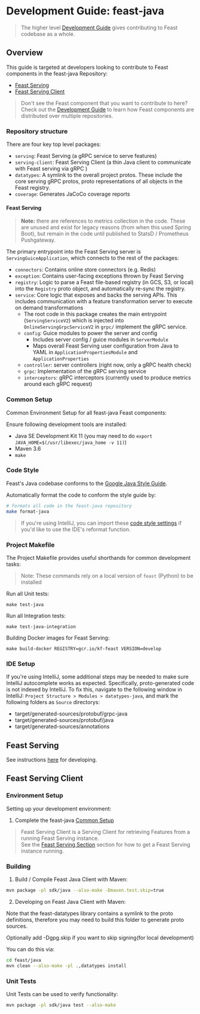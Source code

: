 # Development Guide: feast-java
> The higher level [Development Guide](https://docs.feast.dev/v/master/project/development-guide)
> gives contributing to Feast codebase as a whole.

## Overview
This guide is targeted at developers looking to contribute to Feast components in
the feast-java Repository:
- [Feast Serving](#feast-serving)
- [Feast Serving Client](#feast-serving-client)

> Don't see the Feast component that you want to contribute to here?  
> Check out the [Development Guide](https://docs.feast.dev/v/master/project/development-guide)
> to learn how Feast components are distributed over multiple repositories.

### Repository structure
There are four key top level packages:
- `serving`: Feast Serving (a gRPC service to serve features)
- `serving-client`: Feast Serving Client (a thin Java client to communicate with Feast serving via gRPC )
- `datatypes`: A symlink to the overall project protos. These include the core serving gRPC protos, proto representations of all objects in the Feast registry.
- `coverage`: Generates JaCoCo coverage reports

#### Feast Serving
> **Note:** there are references to metrics collection in the code. These are unused and exist for legacy reasons (from when this used Spring Boot), but remain in the code until published to StatsD / Prometheus Pushgateway.

The primary entrypoint into the Feast Serving server is `ServingGuiceApplication`, which connects to the rest of the packages:
- `connectors`: Contains online store connectors (e.g. Redis)
- `exception`: Contains user-facing exceptions thrown by Feast Serving
- `registry`: Logic to parse a Feast file-based registry (in GCS, S3, or local) into the `Registry` proto object, and automatically re-sync the registry. 
- `service`: Core logic that exposes and backs the serving APIs. This includes communication with a feature transformation server to execute on demand transformations
  - The root code in this package creates the main entrypoint (`ServingServiceV2`) which is injected into `OnlineServingGrpcServiceV2` in `grpc/` implement the gRPC service.
  - `config`: Guice modules to power the server and config
    - Includes server config / guice modules in `ServerModule` 
    - Maps overall Feast Serving user configuration from Java to YAML in `ApplicationPropertiesModule` and `ApplicationProperties`
  - `controller`: server controllers (right now, only a gRPC health check)
  - `grpc`: Implementation of the gRPC serving service
  - `interceptors`: gRPC interceptors (currently used to produce metrics around each gRPC request)

### Common Setup
Common Environment Setup for all feast-java Feast components:

Ensure following development tools are installed:
- Java SE Development Kit 11 (you may need to do `export JAVA_HOME=$(/usr/libexec/java_home -v 11)`)
- Maven 3.6
- `make`

### Code Style
Feast's Java codebase conforms to the [Google Java Style Guide](https://google.github.io/styleguide/javaguide.html).

Automatically format the code to conform the style guide by:

```sh
# formats all code in the feast-java repository
make format-java
```

> If you're using IntelliJ, you can import these [code style settings](https://github.com/google/styleguide/blob/gh-pages/intellij-java-google-style.xml)
> if you'd like to use the IDE's reformat function.

### Project Makefile
The Project Makefile provides useful shorthands for common development tasks:

> Note: These commands rely on a local version of `feast` (Python) to be installed

Run all Unit tests:
```
make test-java
```

Run all Integration tests:
```
make test-java-integration
```

Building Docker images for Feast Serving:
```
make build-docker REGISTRY=gcr.io/kf-feast VERSION=develop
```


### IDE Setup
If you're using IntelliJ, some additional steps may be needed to make sure IntelliJ autocomplete works as expected.
Specifically, proto-generated code is not indexed by IntelliJ. To fix this, navigate to the following window in IntelliJ:
`Project Structure > Modules > datatypes-java`, and mark the following folders as `Source` directorys:
- target/generated-sources/protobuf/grpc-java
- target/generated-sources/protobuf/java
- target/generated-sources/annotations

## Feast Serving
See instructions [here](serving/README.md) for developing.

## Feast Serving Client
### Environment Setup
Setting up your development environment:
1. Complete the feast-java [Common Setup](#common-setup)

> Feast Serving Client is a Serving Client for retrieving Features from a running Feast Serving instance.  
> See the [Feast Serving Section](#feast-serving) section for how to get a Feast Serving instance running.

### Building
1. Build / Compile Feast Java Client with Maven:

```sh
mvn package -pl sdk/java --also-make -Dmaven.test.skip=true
```

2. Developing on Feast Java Client with Maven: 

Note that the feast-datatypes library contains a symlink to the proto definitions, therefore you may need to build this folder to generate proto sources.

Optionally add -Dgpg.skip if you want to skip signing(for local development)

You can do this via: 

```sh
cd feast/java
mvn clean --also-make -pl .,datatypes install
```

### Unit Tests
Unit Tests can be used to verify functionality:

```sh
mvn package -pl sdk/java test --also-make
```
